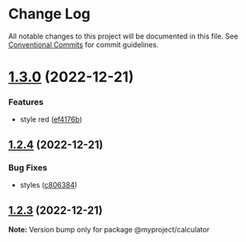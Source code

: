 # Change Log

All notable changes to this project will be documented in this file.
See [Conventional Commits](https://conventionalcommits.org) for commit guidelines.

# [1.3.0](https://github.com/sivasankar9/lerna-cra-webpack/compare/@myproject/calculator@1.2.4...@myproject/calculator@1.3.0) (2022-12-21)


### Features

* style red ([ef4176b](https://github.com/sivasankar9/lerna-cra-webpack/commit/ef4176b8fd487f650d294e19339cf2c966fea8b4))





## [1.2.4](https://github.com/sivasankar9/lerna-cra-webpack/compare/@myproject/calculator@1.2.2...@myproject/calculator@1.2.4) (2022-12-21)


### Bug Fixes

* styles ([c806384](https://github.com/sivasankar9/lerna-cra-webpack/commit/c806384d9c3e125cf6160ba72e93cee6d6088e5f))





## [1.2.3](https://github.com/sivasankar9/lerna-cra-webpack/compare/@myproject/calculator@1.2.2...@myproject/calculator@1.2.3) (2022-12-21)

**Note:** Version bump only for package @myproject/calculator
